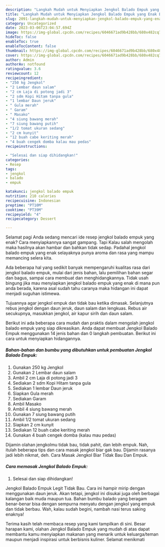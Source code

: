 ```yaml
---
description: "Langkah Mudah untuk Menyiapkan Jengkol Balado Empuk yang Enak Banget, Buat Buka Puasa Enak Banget"
title: "Langkah Mudah untuk Menyiapkan Jengkol Balado Empuk yang Enak Banget, Buat Buka Puasa Enak Banget"
slug: 2091-langkah-mudah-untuk-menyiapkan-jengkol-balado-empuk-yang-enak-banget-buat-buka-puasa-enak-banget
category: Uncategorized
date: 2023-03-06T23:04:57.694Z
image: https://img-global.cpcdn.com/recipes/6046671ad9b428bb/680x482cq70/jengkol-balado-empuk-foto-resep-utama.jpg
hideToc: false
enableToc: true
enableTocContent: false
thumbnail: https://img-global.cpcdn.com/recipes/6046671ad9b428bb/680x482cq70/jengkol-balado-empuk-foto-resep-utama.jpg
cover: https://img-global.cpcdn.com/recipes/6046671ad9b428bb/680x482cq70/jengkol-balado-empuk-foto-resep-utama.jpg
author: Admin
authorAv: notfound
ratingvalue: 3.6
reviewcount: 12
recipeingredient:
- "250 kg Jengkol"
- "2 Lembar daun salam"
- "2 cm Laja di potong jadi 3"
- "2 sdm Kopi Hitam tanpa gula"
- "1 lembar Daun jeruk"
- " Gula merah"
- " Garam"
- " Masako"
- "4 siung bawang merah"
- "7 siung bawang putih"
- "1/2 tomat ukuran sedang"
- "2 cm kunyit"
- "12 buah cabe keriting merah"
- "4 buah cengek domba kalau mau pedas"
recipeinstructions:

- "Selesai dan siap dihidangkan!"
categories:
- Resep
tags:
- jengkol
- balado
- empuk

katakunci: jengkol balado empuk 
nutrition: 210 calories
recipecuisine: Indonesian
preptime: "PT10M"
cooktime: "PT39M"
recipeyield: "4"
recipecategory: Dessert

---
```



Selamat pagi Anda sedang mencari ide resep jengkol balado empuk yang enak? Cara menyiapkannya sangat gampang. Tapi Kalau salah mengolah maka hasilnya akan hambar dan bahkan tidak sedap. Padahal jengkol balado empuk yang enak selayaknya punya aroma dan rasa yang mampu memancing selera kita.


Ada beberapa hal yang sedikit banyak mempengaruhi kualitas rasa dari jengkol balado empuk, mulai dari jenis bahan, lalu pemilihan bahan segar dan bagus, sampai cara membuat dan menghidangkannya. Tidak usah bingung jika mau menyiapkan jengkol balado empuk yang enak di mana pun anda berada, karena asal sudah tahu caranya maka hidangan ini dapat menjadi suguhan istimewa.

Tujuannya agar jengkol empuk dan tidak bau ketika dimasak. Selanjutnya rebus jengkol dengan daun jeruk, daun salam dan lengkuas. Rebus air secukupnya, masukkan jengkol, air kapur sirih dan daun salam.


Berikut ini ada beberapa cara mudah dan praktis dalam mengolah jengkol balado empuk yang siap dikreasikan. Anda dapat membuat Jengkol Balado Empuk menggunakan 14 jenis bahan dan 0 langkah pembuatan. Berikut ini cara untuk menyiapkan hidangannya.

<!--inarticleads1-->

##### Bahan-bahan dan bumbu yang dibutuhkan untuk pembuatan Jengkol Balado Empuk:

1. Gunakan 250 kg Jengkol
1. Gunakan 2 Lembar daun salam
1. Ambil 2 cm Laja di potong jadi 3
1. Sediakan 2 sdm Kopi Hitam tanpa gula
1. Sediakan 1 lembar Daun jeruk
1. Siapkan  Gula merah
1. Sediakan  Garam
1. Ambil  Masako
1. Ambil 4 siung bawang merah
1. Gunakan 7 siung bawang putih
1. Ambil 1/2 tomat ukuran sedang
1. Siapkan 2 cm kunyit
1. Sediakan 12 buah cabe keriting merah
1. Gunakan 4 buah cengek domba (kalau mau pedas)


Dijamin olahan jengkolmu tidak bau, tidak pahit, dan lebih empuk. Nah, itulah beberapa tips dan cara masak jengkol biar gak bau. Dijamin rasanya jadi lebih nikmat, deh. Cara Masak Jengkol Biar Tidak Bau Dan Empuk. 

<!--inarticleads2-->

##### Cara memasak Jengkol Balado Empuk:


1. Selesai dan siap dihidangkan!

Jengkol Balado Empuk Legit Tidak Bau. Cara ini hampir mirip dengan menggunakan daun jeruk. Akan tetapi, jengkol ini disukai juga oleh berbagai kalangan baik muda maupun tua. Bahan bumbu balado yang beragam benar-benar bisa dengan sempurna menyatu dengan jengkol yang empuk dan tidak berbau. Wah, kalau sudah begini, nambah nasi terus saking enaknya! 

Terima kasih telah membaca resep yang kami tampilkan di sini. Besar harapan kami, olahan Jengkol Balado Empuk yang mudah di atas dapat membantu kamu menyiapkan makanan yang menarik untuk keluarga/teman maupun menjadi inspirasi untuk berbisnis kuliner. Selamat menikmati
